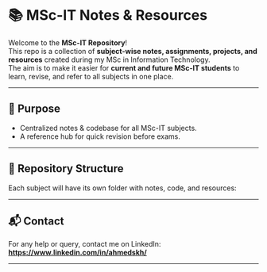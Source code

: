 # 📚 MSc-IT Notes & Resources

Welcome to the **MSc-IT Repository**!  
This repo is a collection of **subject-wise notes, assignments, projects, and resources** created during my MSc in Information Technology.  
The aim is to make it easier for **current and future MSc-IT students** to learn, revise, and refer to all subjects in one place.

---

## 🎯 Purpose
- Centralized notes & codebase for all MSc-IT subjects.  
- A reference hub for quick revision before exams.  

---

## 📂 Repository Structure
Each subject will have its own folder with notes, code, and resources:

---

## 📬 Contact

For any help or query, contact me on LinkedIn:  
**https://www.linkedin.com/in/ahmedskh/**

---
